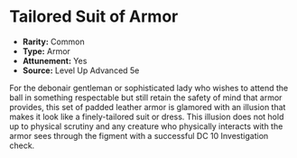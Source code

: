 # Tailored Suit of Armor

- **Rarity:** Common
- **Type:** Armor
- **Attunement:** Yes
- **Source:** Level Up Advanced 5e

For the debonair gentleman or sophisticated lady who wishes to attend the ball in something respectable but still retain the safety of mind that armor provides, this set of padded leather armor is glamored with an illusion that makes it look like a finely-tailored suit or dress. This illusion does not hold up to physical scrutiny and any creature who physically interacts with the armor sees through the figment with a successful DC 10 Investigation check.
